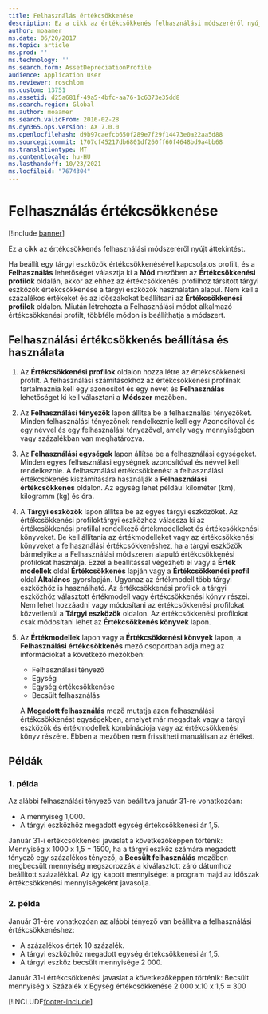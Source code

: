 ```yaml
---
title: Felhasználás értékcsökkenése
description: Ez a cikk az értékcsökkenés felhasználási módszeréről nyújt áttekintést.
author: moaamer
ms.date: 06/20/2017
ms.topic: article
ms.prod: ''
ms.technology: ''
ms.search.form: AssetDepreciationProfile
audience: Application User
ms.reviewer: roschlom
ms.custom: 13751
ms.assetid: d25a681f-49a5-4bfc-aa76-1c6373e35dd8
ms.search.region: Global
ms.author: moaamer
ms.search.validFrom: 2016-02-28
ms.dyn365.ops.version: AX 7.0.0
ms.openlocfilehash: d9b97caefcb650f289e7f29f14473e0a22aa5d88
ms.sourcegitcommit: 1707cf45217db6801df260ff60f4648bd9a4bb68
ms.translationtype: MT
ms.contentlocale: hu-HU
ms.lasthandoff: 10/23/2021
ms.locfileid: "7674304"
---
```

# <a name="consumption-depreciation"></a>Felhasználás értékcsökkenése

[!include [banner](../includes/banner.md)]

Ez a cikk az értékcsökkenés felhasználási módszeréről nyújt áttekintést.

Ha beállít egy tárgyi eszközök értékcsökkenésével kapcsolatos profilt, és a **Felhasználás** lehetőséget választja ki a **Mód** mezőben az **Értékcsökkenési profilok** oldalán, akkor az ehhez az értékcsökkenési profilhoz társított tárgyi eszközök értékcsökkenése a tárgyi eszközök használatán alapul. Nem kell a százalékos értékeket és az időszakokat beállítsani az **Értékcsökkenési profilok** oldalon. Miután létrehozta a Felhasználási módot alkalmazó értékcsökkenési profilt, többféle módon is beállíthatja a módszert.

## <a name="set-up-and-use-consumption-depreciation"></a>Felhasználási értékcsökkenés beállítása és használata
1.  Az **Értékcsökkenési profilok** oldalon hozza létre az értékcsökkenési profilt. A felhasználási számításokhoz az értékcsökkenési profilnak tartalmaznia kell egy azonosítót és egy nevet és **Felhasználás** lehetőséget ki kell választani a **Módszer** mezőben.
2.  Az **Felhasználási tényezők** lapon állítsa be a felhasználási tényezőket. Minden felhasználási tényezőnek rendelkeznie kell egy Azonosítóval és egy névvel és egy felhasználási tényezővel, amely vagy mennyiségben vagy százalékban van meghatározva.
3.  Az **Felhasználási egységek** lapon állítsa be a felhasználási egységeket. Minden egyes felhasználási egységnek azonosítóval és névvel kell rendelkeznie. A felhasználási értékcsökkenést a felhasználási értékcsökenés kiszámítására használják a **Felhasználási értékcsökkenés** oldalon. Az egység lehet például kilométer (km), kilogramm (kg) és óra.
4.  A **Tárgyi eszközök** lapon állítsa be az egyes tárgyi eszközöket. Az értékcsökkenési profiloktárgyi eszközhoz válassza ki az értékcsökkenési profillal rendelkező értékmodelleket és értékcsökkenési könyveket. Be kell állítania az értékmodelleket vagy az értékcsökkenési könyveket a felhasználási értékcsökkenéshez, ha a tárgyi eszközök bármelyike a a Felhasználási módszeren alapuló értékcsökkenési profilokat használja. Ezzel a beállítással végezheti el vagy a **Érték modellek** oldal **Értékcsökkenés** lapján vagy a **Értékcsökkenési profil** oldal **Általános** gyorslapján. Ugyanaz az értékmodell több tárgyi eszközhöz is használható. Az értékcsökkenési profilok a tárgyi eszközhöz választott értékmodell vagy értékcsökkenési könyv részei. Nem lehet hozzáadni vagy módosítani az értékcsökkenési profilokat közvetlenül a **Tárgyi eszközök** oldalon. Az értékcsökkenési profilokat csak módosítani lehet az **Értékcsökkenés könyvek** lapon.
5.  Az **Értékmodellek** lapon vagy a **Értékcsökkenési könvyek** lapon, a **Felhasználási értékcsökkenés** mező csoportban adja meg az információkat a következő mezókben:
    -   Felhasználási tényező
    -   Egység
    -   Egység értékcsökkenése
    -   Becsült felhasználás

    A **Megadott felhasználás** mező mutatja azon felhasználási értékcsökkenést egységekben, amelyet már megadtak vagy a tárgyi eszközök és értékmodellek kombinációja vagy az értékcsökkenési könyv részére. Ebben a mezőben nem frissítheti manuálisan az értéket.

## <a name="examples"></a>Példák
### <a name="example-1"></a>1. példa

Az alábbi felhasználási tényező van beállítva január 31-re vonatkozóan:

-   A mennyiség 1,000.
-   A tárgyi eszközhöz megadott egység értékcsökkenési ár 1,5.

Január 31-i értékcsökkenési javaslat a következőképpen történik: Mennyiség x 1000 x 1,5 = 1500, ha a tárgyi eszköz számára megadott tényező egy százalékos tényező, a **Becsült felhasználás** mezőben megbecsült mennyiség megszorozzák a kiválasztott záró dátumhoz beállított százalékkal. Az így kapott mennyiséget a program majd az időszak értékcsökkenési mennyiségeként javasolja.

### <a name="example-2"></a>2. példa

Január 31-ére vonatkozóan az alábbi tényező van beállítva a felhasználási értékcsökkenéshez:

-   A százalékos érték 10 százalék.
-   A tárgyi eszközhöz megadott egység értékcsökkenési ár 1,5.
-   A tárgyi eszköz becsült mennyisége 2 000.

Január 31-i értékcsökkenési javaslat a következőképpen történik: Becsült mennyiség x Százalék x Egység értékcsökkenése 2 000 x.10 x 1,5 = 300





[!INCLUDE[footer-include](../../includes/footer-banner.md)]

